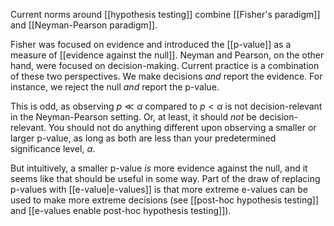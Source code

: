 
Current norms around [[hypothesis testing]] combine [[Fisher's paradigm]] and [[Neyman-Pearson paradigm]]. 

Fisher was focused on evidence and introduced the [[p-value]] as a measure of [[evidence against the null]]. Neyman and Pearson, on the other hand, were focused on decision-making.  Current practice is a combination of these two perspectives. We make decisions _and_ report the evidence. For instance, we reject the null _and_ report the p-value.  

This is odd, as observing $p\ll\alpha$ compared to $p<\alpha$ is not decision-relevant in the Neyman-Pearson setting. Or, at least, it should _not_ be decision-relevant. You should not do anything different upon observing a smaller or larger p-value, as long as both are less than your predetermined significance level, $\alpha$. 

But intuitively, a smaller p-value _is_ more evidence against the null, and it seems like that should be useful in some way. Part of the draw of replacing p-values with [[e-value|e-values]] is that more extreme e-values can be used to make more extreme decisions (see [[post-hoc hypothesis testing]] and [[e-values enable post-hoc hypothesis testing]]). 

